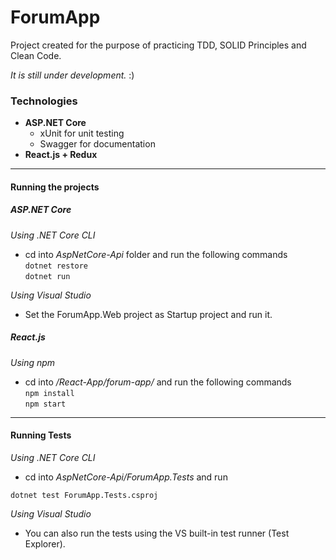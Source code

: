 # ForumApp
Project created for the purpose of practicing TDD, SOLID Principles and Clean Code.

_It is still under development._ :)

### Technologies

* **ASP.NET Core**
    - xUnit for unit testing
    - Swagger for documentation
* **React.js + Redux**

---
#### Running the projects

##### ASP.NET Core
*Using .NET Core CLI*
- cd into _AspNetCore-Api_ folder and run the following commands  
```dotnet restore```  
```dotnet run```

*Using Visual Studio*
- Set the ForumApp.Web project as Startup project and run it.

##### React.js
*Using npm*
- cd into _/React-App/forum-app/_ and run the following commands  
```npm install```  
```npm start```

---
#### Running Tests

*Using .NET Core CLI*
- cd into _AspNetCore-Api/ForumApp.Tests_ and run

```dotnet test ForumApp.Tests.csproj```

*Using Visual Studio*
- You can also run the tests using the VS built-in test runner (Test Explorer).


